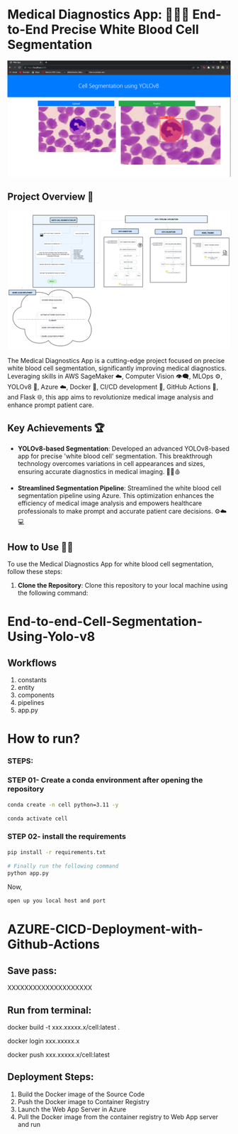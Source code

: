 # Medical Diagnostics App: 👩‍⚕️🔬 End-to-End Precise White Blood Cell Segmentation

![Medical Diagnostics App](https://github.com/pvashish/End_to_End_Cell_Segmentation_YOLOV8/blob/main/Capture.PNG)

## Project Overview 🚀

![flowchart](https://github.com/pvashish/End_to_End_Cell_Segmentation_YOLOV8/blob/main/flowchart.png)

The Medical Diagnostics App is a cutting-edge project focused on precise white blood cell segmentation, significantly improving medical diagnostics. Leveraging skills in AWS SageMaker ☁️, Computer Vision 👁️‍🗨️, MLOps ⚙️, YOLOv8 🎯, Azure ☁️, Docker 🐳, CI/CD development 🔄, GitHub Actions 🤖, and Flask 🌐, this app aims to revolutionize medical image analysis and enhance prompt patient care.

## Key Achievements 🏆

- **YOLOv8-based Segmentation**: Developed an advanced YOLOv8-based app for precise 'white blood cell' segmentation. This breakthrough technology overcomes variations in cell appearances and sizes, ensuring accurate diagnostics in medical imaging. 🎯🔬🩸

- **Streamlined Segmentation Pipeline**: Streamlined the white blood cell segmentation pipeline using Azure. This optimization enhances the efficiency of medical image analysis and empowers healthcare professionals to make prompt and accurate patient care decisions. ⚙️☁️💻

## How to Use 📝🔧

To use the Medical Diagnostics App for white blood cell segmentation, follow these steps:

1. **Clone the Repository**: Clone this repository to your local machine using the following command:



# End-to-end-Cell-Segmentation-Using-Yolo-v8

## Workflows

1. constants
2. entity
3. components
4. pipelines
5. app.py


# How to run?
### STEPS:

### STEP 01- Create a conda environment after opening the repository

```bash
conda create -n cell python=3.11 -y
```

```bash
conda activate cell
```


### STEP 02- install the requirements
```bash
pip install -r requirements.txt
```


```bash
# Finally run the following command
python app.py
```

Now,
```bash
open up you local host and port
```


# AZURE-CICD-Deployment-with-Github-Actions

## Save pass:

XXXXXXXXXXXXXXXXXXXX


## Run from terminal:

docker build -t xxx.xxxxx.x/cell:latest .

docker login xxx.xxxxx.x

docker push xxx.xxxxx.x/cell:latest


## Deployment Steps:

1. Build the Docker image of the Source Code
2. Push the Docker image to Container Registry
3. Launch the Web App Server in Azure 
4. Pull the Docker image from the container registry to Web App server and run 
